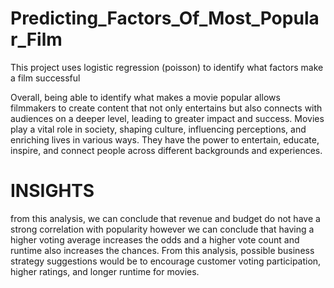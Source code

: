 # Predicting_Factors_Of_Most_Popular_Film
This project uses logistic regression (poisson) to identify what factors make a film successful 


Overall, being able to identify what makes a movie popular allows filmmakers to create content that not only entertains but also connects with audiences on a deeper level, leading to greater impact and success. Movies play a vital role in society, shaping culture, influencing perceptions, and enriching lives in various ways. They have the power to entertain, educate, inspire, and connect people across different backgrounds and experiences.


# INSIGHTS
from this analysis, we can conclude that revenue and budget do not have a strong correlation with popularity however we can conclude that having a higher voting average increases the odds and a higher vote count and runtime also increases the chances. From this analysis, possible business strategy suggestions would be to encourage customer voting participation, higher ratings, and longer runtime for movies. 
